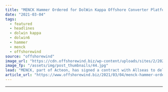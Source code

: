 ```yaml
---
title: "MENCK Hammer Ordered for DolWin Kappa Offshore Converter Platform"
date: "2021-03-04"
tags: 
  - featured
  - headlines
  - dolwin kappa
  - dolwin6
  - hammer
  - menck
  - offshorewind
source: "offshorewind"
image_url: "https://cdn.offshorewind.biz/wp-content/uploads/sites/2/2021/03/04121003/MENCK.jpg"
image_fp: "/assets/img/post_thumbnails/44.jpg"
lead: "MENCK, part of Acteon, has signed a contract with Allseas to deliver pile-driving and"
article_url: "https://www.offshorewind.biz/2021/03/04/menck-hammer-ordered-for-dolwin-kappa-offshore-converter-platform/"
---
```


---
